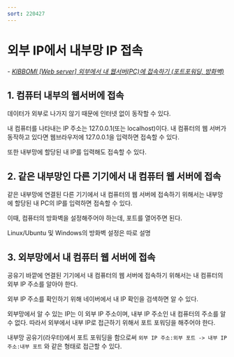 ```yaml
---
sort: 220427
---
```


# 외부 IP에서 내부망 IP 접속

*- [KIBBOMI [Web server] 외부에서 내 웹서버(PC)에 접속하기 (포트포워딩, 방화벽)](https://kibbomi.tistory.com/219)*

## 1. 컴퓨터 내부의 웹서버에 접속

데이터가 외부로 나가지 않기 때문에 인터넷 없이 동작할 수 있다.

내 컴퓨터를 나타내는 IP 주소는 127.0.0.1(또는 localhost)이다. 내 컴퓨터의 웹 서버가 동작하고 있다면 웹브라우저에 127.0.0.1을 입력하면 접속할 수 있다.

또한 내부망에 할당된 내 IP를 입력해도 접속할 수 있다.

## 2. 같은 내부망인 다른 기기에서 내 컴퓨터 웹 서버에 접속

같은 내부망에 연결된 다른 기기에서 내 컴퓨터의 웹 서버에 접속하기 위해서는 내부망에 할당된 내 PC의 IP를 입력하면 접속할 수 있다.

이때, 컴퓨터의 방화벽을 설정해주어야 하는데, 포트를 열어주면 된다.

Linux/Ubuntu 및 Windows의 방화벽 설정은 따로 설명

## 3. 외부망에서 내 컴퓨터 웹 서버에 접속

공유기 바깥에 연결된 기기에서 내 컴퓨터의 웹 서버에 접속하기 위해서는 내 컴퓨터의 외부 IP 주소를 알아야 한다.

외부 IP 주소를 확인하기 위해 네이버에서 내 IP 확인을 검색하면 알 수 있다.

외부망에서 알 수 있는 IP는 이 외부 IP 주소이며, 내부 IP 주소인 내 컴퓨터의 주소를 알 수 없다. 따라서 외부에서 내부 IP로 접근하기 위해서 포트 포워딩을 해주어야 한다.

내부망 공유기(라우터)에서 포트 포워딩을 함으로써 `외부 IP 주소:외부 포트 -> 내부 IP 주소:내부 포트` 와 같은 형태로 접근할 수 있다.
